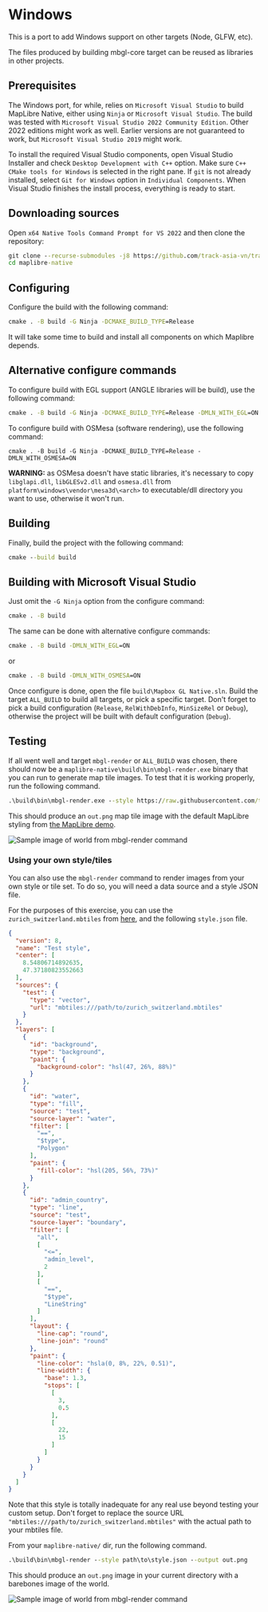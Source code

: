 # Windows

This is a port to add Windows support on other targets (Node, GLFW, etc).

The files produced by building mbgl-core target can be reused as libraries in other projects.

## Prerequisites

The Windows port, for while, relies on `Microsoft Visual Studio` to build MapLibre Native, either using `Ninja` or `Microsoft Visual Studio`. The build was tested with `Microsoft Visual Studio 2022 Community Edition`. Other 2022 editions might work as well. Earlier versions are not guaranteed to work, but `Microsoft Visual Studio 2019` might work.

To install the required Visual Studio components, open Visual Studio Installer and check `Desktop Development with C++` option. Make sure `C++ CMake tools for Windows` is selected in the right pane. If `git` is not already installed, select `Git for Windows` option in `Individual Components`. When Visual Studio finishes the install process, everything is ready to start.

## Downloading sources

Open `x64 Native Tools Command Prompt for VS 2022` and then clone the repository:

```cmd
git clone --recurse-submodules -j8 https://github.com/track-asia-vn/trackasia-native.git
cd maplibre-native
```

## Configuring

Configure the build with the following command:

```cmd
cmake . -B build -G Ninja -DCMAKE_BUILD_TYPE=Release
```

It will take some time to build and install all components on which Maplibre depends.

## Alternative configure commands

To configure build with EGL support (ANGLE libraries will be build), use the following command:

```cmd
cmake . -B build -G Ninja -DCMAKE_BUILD_TYPE=Release -DMLN_WITH_EGL=ON
```

To configure build with OSMesa (software rendering), use the following command:

```
cmake . -B build -G Ninja -DCMAKE_BUILD_TYPE=Release -DMLN_WITH_OSMESA=ON
```

**WARNING:** as OSMesa doesn't have static libraries, it's necessary to copy `libglapi.dll`, `libGLESv2.dll` and `osmesa.dll` from `platform\windows\vendor\mesa3d\<arch>` to executable/dll directory you want to use, otherwise it won't run.

## Building

Finally, build the project with the following command:

```cmd
cmake --build build
```

## Building with Microsoft Visual Studio

Just omit the `-G Ninja` option from the configure command:

```cmd
cmake . -B build
```

The same can be done with alternative configure commands:

```cmd
cmake . -B build -DMLN_WITH_EGL=ON
```
or
```cmd
cmake . -B build -DMLN_WITH_OSMESA=ON
```

Once configure is done, open the file `build\Mapbox GL Native.sln`. Build the target `ALL_BUILD` to build all targets, or pick a specific target. Don't forget to pick a build configuration (`Release`, `RelWithDebInfo`, `MinSizeRel` or `Debug`), otherwise the project will be built with default configuration (`Debug`).

## Testing

If all went well and target `mbgl-render` or `ALL_BUILD` was chosen, there should now be a `maplibre-native\build\bin\mbgl-render.exe` binary that you can run to generate map tile images. To test that it is working properly, run the following command.

```cmd
.\build\bin\mbgl-render.exe --style https://raw.githubusercontent.com/track-asia-vn/demotiles/gh-pages/style.json --output out.png
```

This should produce an `out.png` map tile image with the default MapLibre styling from [the MapLibre demo](https://maplibre.org/).

![Sample image of world from mbgl-render command](/misc/sample-maplibre-style-mbgl-render-out.png)

### Using your own style/tiles 

You can also use the `mbgl-render` command to render images from your own style or tile set. To do so, you will need a data source and a style JSON file.

For the purposes of this exercise, you can use the `zurich_switzerland.mbtiles` from [here](https://github.com/acalcutt/tileserver-gl/releases/download/test_data/zurich_switzerland.mbtiles), and the following `style.json` file.

```json
{
  "version": 8,
  "name": "Test style",
  "center": [
    8.54806714892635,
    47.37180823552663
  ],
  "sources": {
    "test": {
      "type": "vector",
      "url": "mbtiles:///path/to/zurich_switzerland.mbtiles"
    }
  },
  "layers": [
    {
      "id": "background",
      "type": "background",
      "paint": {
        "background-color": "hsl(47, 26%, 88%)"
      }
    },
    {
      "id": "water",
      "type": "fill",
      "source": "test",
      "source-layer": "water",
      "filter": [
        "==",
        "$type",
        "Polygon"
      ],
      "paint": {
        "fill-color": "hsl(205, 56%, 73%)"
      }
    },
    {
      "id": "admin_country",
      "type": "line",
      "source": "test",
      "source-layer": "boundary",
      "filter": [
        "all",
        [
          "<=",
          "admin_level",
          2
        ],
        [
          "==",
          "$type",
          "LineString"
        ]
      ],
      "layout": {
        "line-cap": "round",
        "line-join": "round"
      },
      "paint": {
        "line-color": "hsla(0, 8%, 22%, 0.51)",
        "line-width": {
          "base": 1.3,
          "stops": [
            [
              3,
              0.5
            ],
            [
              22,
              15
            ]
          ]
        }
      }
    }
  ]
}
```

Note that this style is totally inadequate for any real use beyond testing your custom setup. Don't forget to replace the source URL `"mbtiles:///path/to/zurich_switzerland.mbtiles"` with the actual path to your mbtiles file.

From your `maplibre-native/` dir, run the following command.

```cmd
.\build\bin\mbgl-render --style path\to\style.json --output out.png
```

This should produce an `out.png` image in your current directory with a barebones image of the world.

![Sample image of world from mbgl-render command](/misc/sample-barebones-mbgl-render-out.png)
